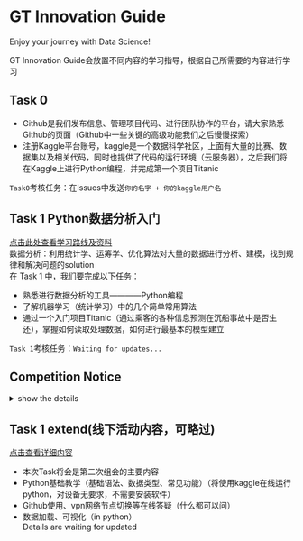 # GT Innovation Guide  
Enjoy your journey with Data Science!

GT Innovation Guide会放置不同内容的学习指导，根据自己所需要的内容进行学习  

## Task 0
- Github是我们发布信息、管理项目代码、进行团队协作的平台，请大家熟悉Github的页面（Github中一些关键的高级功能我们之后慢慢探索）
- 注册Kaggle平台账号，kaggle是一个数据科学社区，上面有大量的比赛、数据集以及相关代码，同时也提供了代码的运行环境（云服务器），之后我们将在Kaggle上进行Python编程，并完成第一个项目Titanic

`Task0`考核任务：在Issues中发送`你的名字 + 你的kaggle用户名`


## Task 1  Python数据分析入门  
[点击此处查看学习路线及资料](Task1.md)  
数据分析：利用统计学、运筹学、优化算法对大量的数据进行分析、建模，找到规律和解决问题的solution  
在 Task 1 中，我们要完成以下任务：  
- 熟悉进行数据分析的工具————Python编程
- 了解机器学习（统计学习）中的几个简单常用算法
- 通过一个入门项目Titanic（通过乘客的各种信息预测在沉船事故中是否生还），掌握如何读取处理数据，如何进行最基本的模型建立

`Task 1`考核任务：`Waiting for updates...`


  
## Competition Notice
<details>
<summary>show the details</summary>
以下为10.31截止的几场数据分析比赛，想参与的组员请将`名字（以及队员的名字）+ 比赛名称`发在Issues中，我会线上针对`Task1`  
的内容进行教学，需要参加的队员尽量在12号之前完成`Task1`的考核任务。  

比赛列表：
比赛详情、要求及数据集内容请查看比赛官网
1. X-GAME上海智能汽车新能源数据大赛（有四个课题可供选择）： 
  - 新能源汽车智能化出行服务研究 https://www.heywhale.com/home/competition/6501903e8322fe1efb3d8100
  - 新能源汽车电池劣化问题的影响因素研究 https://www.heywhale.com/home/competition/650191208322fe1efb3d86d2
  - 上海市不同情景道路交通领域碳达峰预测 https://www.heywhale.com/home/competition/650191538322fe1efb3d8843
  - 新能源运营车辆的风险分级研究 https://www.heywhale.com/home/competition/6501917a8322fe1efb3d89d7
    
2. “宏图杯”AI气象应用创意作品征集与交流主题活动：http://activity.chinamsa.org/youthCreate/channel
  - AI在能源气象服务领域的应用
  - AI在交通气象服务领域的应用
  - 信息中心数据集(报名后查看)
    
3. 第四届厦门国际银行数创金融杯建模大赛：https://challenge.datacastle.cn/v3/cmptDetail.html?id=836
（金融票据内容识别）  
Tips：这个比赛更适合研究CV的同学参加，难点在于如何选择并改进OCR在小规模票据集上训练的性能

`Waiting for updates...`
</details>  

## Task 1 extend(线下活动内容，可略过)
[点击查看详细内容](Task1extend.md)
- 本次Task将会是第二次组会的主要内容  
- Python基础教学（基础语法、数据类型、常见功能）（将使用kaggle在线运行python，对设备无要求，不需要安装软件）  
- Github使用、vpn网络节点切换等在线答疑（什么都可以问）    
- 数据加载、可视化（in python）  
Details are waiting for updated

